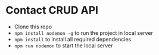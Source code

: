 # Contact CRUD API

- Clone this repo
- `npm install nodemon -g` to run the project in local server
- `npm install` to install all required dependencies
- `npm run nodemon` to start the local server
